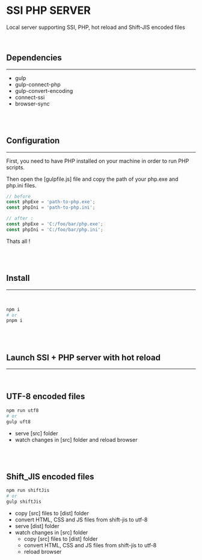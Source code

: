 # SSI PHP SERVER

Local server supporting SSI, PHP, hot reload and Shift-JIS encoded files

<br>

## Dependencies
___

- gulp
- gulp-connect-php
- gulp-convert-encoding
- connect-ssi
- browser-sync

<br>
<br>

## Configuration
___

First, you need to have PHP installed on your machine in order to run PHP scripts.

Then open the [gulpfile.js] file and copy the path of your php.exe and php.ini files.

```javascript
// before
const phpExe = 'path-to-php.exe';
const phpIni = 'path-to-php.ini';

// after :
const phpExe = 'C:/foo/bar/php.exe';
const phpIni = 'C:/foo/bar/php.ini';
```
Thats all !

<br>
<br>

## Install
___
<br>

```sh
npm i
# or
pnpm i
```
<br>
<br>

## Launch SSI + PHP server with hot reload
___
<br>


## UTF-8 encoded files
```sh
npm run utf8
# or
gulp uft8
```
- serve [src] folder
- watch changes in [src] folder and reload browser

<br><br>


## Shift_JIS encoded files
```sh
npm run shiftJis
# or
gulp shiftJis
```
- copy [src] files to [dist] folder
- convert HTML, CSS and JS files from shift-jis to utf-8
- serve [dist] folder
- watch changes in [src] folder
  - copy [src] files to [dist] folder
  - convert HTML, CSS and JS files from shift-jis to utf-8
  - reload browser

